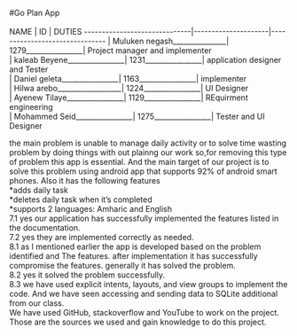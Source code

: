 #Go Plan App<br>               
     NAME                      |    ID               |        DUTIES
 ------------------------------|---------------------|-------------------------------
| Muluken negash_______________| 1279________________| Project manager and implementer<br>
| kaleab Beyene________________| 1231________________| application designer and Tester<br>
| Daniel geleta________________| 1163________________| implementer<br>
| Hilwa arebo__________________| 1224________________| UI Designer<br>
| Ayenew Tilaye________________| 1129________________| REquirment engineering<br>
| Mohammed Seid________________| 1275________________| Tester and UI Designer<br>

 the main problem is unable to manage daily activity or to solve time wasting problem by doing things with out plainng our work so,for removing this type of problem this app is essential. And the main target of our project is to solve this problem using android app that supports 92%
of android smart phones. Also it has the following features<br>
	*adds daily task<br>
	*deletes daily task when it’s completed<br>
	*supports 2 languages: Amharic and English<br>
7.1 yes our application has successfully implemented the features listed in the documentation.<br>
7.2 yes they are implemented correctly as needed.<br>
8.1 as I mentioned earlier the app is developed based on the problem identified and
The features. after implementation it has successfully compromise the features. generally it has solved the problem.<br>
8.2 yes it solved the problem successfully.<br>
8.3 we have used explicit intents, layouts, and view groups to implement the code. And we have seen accessing and sending data to SQLite additional from our class.<br>
We have used GitHub, stackoverflow and YouTube to work on the project. Those are the sources we used and gain knowledge to do this project.
	  
